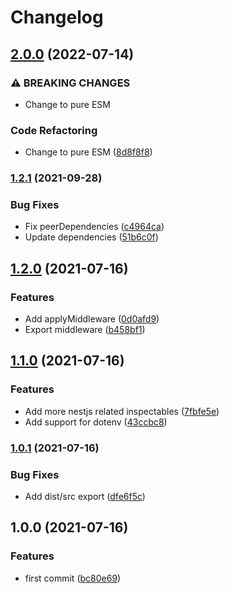 # Changelog

## [2.0.0](https://www.github.com/cobraz/nestjs-envalid/compare/v1.2.1...v2.0.0) (2022-07-14)


### ⚠ BREAKING CHANGES

* Change to pure ESM

### Code Refactoring

* Change to pure ESM ([8d8f8f8](https://www.github.com/cobraz/nestjs-envalid/commit/8d8f8f845ccea464c622550306c6a06820b8925d))

### [1.2.1](https://www.github.com/cobraz/nestjs-envalid/compare/v1.2.0...v1.2.1) (2021-09-28)


### Bug Fixes

* Fix peerDependencies ([c4964ca](https://www.github.com/cobraz/nestjs-envalid/commit/c4964ca8fe30e8fe66f7f182aa40a1e09f428b5e))
* Update dependencies ([51b6c0f](https://www.github.com/cobraz/nestjs-envalid/commit/51b6c0f9b73bf6d4ee0b6cc7cbc051d6d9d9d291))

## [1.2.0](https://www.github.com/cobraz/nestjs-envalid/compare/v1.1.0...v1.2.0) (2021-07-16)


### Features

* Add applyMiddleware ([0d0afd9](https://www.github.com/cobraz/nestjs-envalid/commit/0d0afd9bcd6e201b61512b0c79b7a4e813113715))
* Export middleware ([b458bf1](https://www.github.com/cobraz/nestjs-envalid/commit/b458bf1fbd71ebcd2748c784eae89e68e12dc078))

## [1.1.0](https://www.github.com/cobraz/nestjs-envalid/compare/v1.0.1...v1.1.0) (2021-07-16)


### Features

* Add more nestjs related inspectables ([7fbfe5e](https://www.github.com/cobraz/nestjs-envalid/commit/7fbfe5ea79413030e90b703239e590d4e4104d79))
* Add support for dotenv ([43ccbc8](https://www.github.com/cobraz/nestjs-envalid/commit/43ccbc83b50f9b064c75bc8bcbd7ef6453b8f29d))

### [1.0.1](https://www.github.com/cobraz/nestjs-envalid/compare/v1.0.0...v1.0.1) (2021-07-16)


### Bug Fixes

* Add dist/src export ([dfe6f5c](https://www.github.com/cobraz/nestjs-envalid/commit/dfe6f5cb0be60b47ad398fe97475526eb4b7432e))

## 1.0.0 (2021-07-16)


### Features

* first commit ([bc80e69](https://www.github.com/cobraz/nestjs-envalid/commit/bc80e6958146ad83736c752d17c884d4548bf265))
